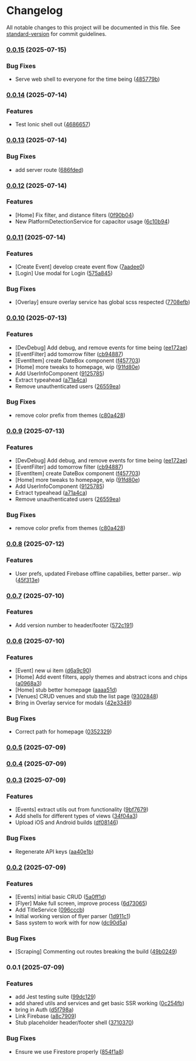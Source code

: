 # Changelog

All notable changes to this project will be documented in this file. See [standard-version](https://github.com/conventional-changelog/standard-version) for commit guidelines.

### [0.0.15](https://github.com/marvinbarretto/watford-events/compare/v0.0.14...v0.0.15) (2025-07-15)


### Bug Fixes

* Serve web shell to everyone for the time being ([485779b](https://github.com/marvinbarretto/watford-events/commit/485779ba3cd15b30209d18fa0c12beddedf0504f))

### [0.0.14](https://github.com/marvinbarretto/watford-events/compare/v0.0.13...v0.0.14) (2025-07-14)


### Features

* Test Ionic shell out ([4686657](https://github.com/marvinbarretto/watford-events/commit/4686657343a3abd878c1d0d21dc359240392e947))

### [0.0.13](https://github.com/marvinbarretto/watford-events/compare/v0.0.12...v0.0.13) (2025-07-14)


### Bug Fixes

* add server route ([686fded](https://github.com/marvinbarretto/watford-events/commit/686fded05f20884f4dc13b7da3164ecec2173c3e))

### [0.0.12](https://github.com/marvinbarretto/watford-events/compare/v0.0.11...v0.0.12) (2025-07-14)


### Features

* [Home] Fix filter, and distance filters ([0f90b04](https://github.com/marvinbarretto/watford-events/commit/0f90b042b25b59197f3f83094d7d27746d37954e))
* New PlatformDetectionService for capacitor usage ([6c10b94](https://github.com/marvinbarretto/watford-events/commit/6c10b948ffdfa8fce3f2439c786ad9b6c2cdea9d))

### [0.0.11](https://github.com/marvinbarretto/watford-events/compare/v0.0.10...v0.0.11) (2025-07-14)


### Features

* [Create Event] develop create event flow ([7aadee0](https://github.com/marvinbarretto/watford-events/commit/7aadee0f61fe8c56f575b7b94c34901a05677cb5))
* [Login] Use modal for Login ([575a845](https://github.com/marvinbarretto/watford-events/commit/575a845ece8db5f22e174db7327ccee7be59c2bb))


### Bug Fixes

* [Overlay] ensure overlay service has global scss respected ([7708efb](https://github.com/marvinbarretto/watford-events/commit/7708efb4a20121b58d9d2e3d5cda193a5e25ff81))

### [0.0.10](https://github.com/marvinbarretto/watford-events/compare/v0.0.8...v0.0.10) (2025-07-13)


### Features

* [DevDebug] Add debug, and remove events for time being ([ee172ae](https://github.com/marvinbarretto/watford-events/commit/ee172aec1254984aaff77e5c7e60cf33a146080a))
* [EventFilter] add tomorrow filter ([cb94887](https://github.com/marvinbarretto/watford-events/commit/cb9488729fe436e4a6f8db15cba902688798a372))
* [EventItem] create DateBox component ([f457703](https://github.com/marvinbarretto/watford-events/commit/f45770326dff3bd7211f6de674f7e2a86fb9f8f4))
* [Home] more tweaks to homepage, wip ([91fd80e](https://github.com/marvinbarretto/watford-events/commit/91fd80e1750d355027ae8ba102177f80e69dea66))
* Add UserInfoComponent ([9125785](https://github.com/marvinbarretto/watford-events/commit/9125785fe277330f6428de171f69d29de7703377))
* Extract typeahead ([a71a4ca](https://github.com/marvinbarretto/watford-events/commit/a71a4ca61f7cdad025e213f3873d6ba58f6d33ff))
* Remove unauthenticated users ([26559ea](https://github.com/marvinbarretto/watford-events/commit/26559ea6785e760f31dcd2c87c20a7d838af5261))


### Bug Fixes

* remove color prefix from themes ([c80a428](https://github.com/marvinbarretto/watford-events/commit/c80a4286b20ade207d4a94524dac9b5ab06aa355))

### [0.0.9](https://github.com/marvinbarretto/watford-events/compare/v0.0.8...v0.0.9) (2025-07-13)


### Features

* [DevDebug] Add debug, and remove events for time being ([ee172ae](https://github.com/marvinbarretto/watford-events/commit/ee172aec1254984aaff77e5c7e60cf33a146080a))
* [EventFilter] add tomorrow filter ([cb94887](https://github.com/marvinbarretto/watford-events/commit/cb9488729fe436e4a6f8db15cba902688798a372))
* [EventItem] create DateBox component ([f457703](https://github.com/marvinbarretto/watford-events/commit/f45770326dff3bd7211f6de674f7e2a86fb9f8f4))
* [Home] more tweaks to homepage, wip ([91fd80e](https://github.com/marvinbarretto/watford-events/commit/91fd80e1750d355027ae8ba102177f80e69dea66))
* Add UserInfoComponent ([9125785](https://github.com/marvinbarretto/watford-events/commit/9125785fe277330f6428de171f69d29de7703377))
* Extract typeahead ([a71a4ca](https://github.com/marvinbarretto/watford-events/commit/a71a4ca61f7cdad025e213f3873d6ba58f6d33ff))
* Remove unauthenticated users ([26559ea](https://github.com/marvinbarretto/watford-events/commit/26559ea6785e760f31dcd2c87c20a7d838af5261))


### Bug Fixes

* remove color prefix from themes ([c80a428](https://github.com/marvinbarretto/watford-events/commit/c80a4286b20ade207d4a94524dac9b5ab06aa355))

### [0.0.8](https://github.com/marvinbarretto/watford-events/compare/v0.0.7...v0.0.8) (2025-07-12)


### Features

* User prefs, updated Firebase offline capabilies, better parser.. wip ([45f313e](https://github.com/marvinbarretto/watford-events/commit/45f313e21a4d75f995ec6ba910dc2a55ba698863))

### [0.0.7](https://github.com/marvinbarretto/watford-events/compare/v0.0.6...v0.0.7) (2025-07-10)


### Features

* Add version number to header/footer ([572c191](https://github.com/marvinbarretto/watford-events/commit/572c191057b6db60e338bfcefc019a270c0a164e))

### [0.0.6](https://github.com/marvinbarretto/watford-events/compare/v0.0.5...v0.0.6) (2025-07-10)


### Features

* [Event] new ui item ([d6a9c90](https://github.com/marvinbarretto/watford-events/commit/d6a9c90798971874f08e7262e1536a846aa4e892))
* [Home] Add event filters, apply themes and abstract icons and chips ([a0968a3](https://github.com/marvinbarretto/watford-events/commit/a0968a335bf8c6372e32d6f69a70333aa9957791))
* [Home] stub better homepage ([aaaa51d](https://github.com/marvinbarretto/watford-events/commit/aaaa51d87224900089fd07db7c981bd5566cdf79))
* [Venues] CRUD venues and stub the list page ([9302848](https://github.com/marvinbarretto/watford-events/commit/9302848848c23c16417943b11eda1b613d1bc630))
* Bring in Overlay service for modals ([42e3349](https://github.com/marvinbarretto/watford-events/commit/42e33490c5787692edb17e581acb21f57b34e6d0))


### Bug Fixes

* Correct path for homepage ([0352329](https://github.com/marvinbarretto/watford-events/commit/035232990cb26dd303c867b56e8551998d811360))

### [0.0.5](https://github.com/marvinbarretto/watford-events/compare/v0.0.4...v0.0.5) (2025-07-09)

### [0.0.4](https://github.com/marvinbarretto/watford-events/compare/v0.0.3...v0.0.4) (2025-07-09)

### [0.0.3](https://github.com/marvinbarretto/watford-events/compare/v0.0.2...v0.0.3) (2025-07-09)


### Features

* [Events] extract utils out from functionality ([9bf7679](https://github.com/marvinbarretto/watford-events/commit/9bf7679d64381a3fcccd4e80764268d847077c1d))
* Add shells for different types of views ([34f04a3](https://github.com/marvinbarretto/watford-events/commit/34f04a3793c1e595664b634e75ed95ad03c918fa))
* Upload iOS and Android builds ([df08146](https://github.com/marvinbarretto/watford-events/commit/df081467212152567925e57dc8083677fdea4e9b))


### Bug Fixes

* Regenerate API keys ([aa40e1b](https://github.com/marvinbarretto/watford-events/commit/aa40e1b73613c9c05eb9eaccbdfac21f440a36c9))

### [0.0.2](https://github.com/marvinbarretto/watford-events/compare/v0.0.1...v0.0.2) (2025-07-09)


### Features

* [Events] initial basic CRUD ([5a0ff1d](https://github.com/marvinbarretto/watford-events/commit/5a0ff1dca64cc33bc16bf846f96d579573b21d6b))
* [Flyer] Make full screen, improve process ([6d73065](https://github.com/marvinbarretto/watford-events/commit/6d730656eb0b2fbaa49af3746cd86730e87e236c))
* Add TitleService ([096cccb](https://github.com/marvinbarretto/watford-events/commit/096cccb54441c9776241cbd39d2d73467738700b))
* Initial working version of flyer parser ([1d911c1](https://github.com/marvinbarretto/watford-events/commit/1d911c193355bc868a539fa9fc2fe0a447fd229c))
* Sass system to work with for now ([dc90d5a](https://github.com/marvinbarretto/watford-events/commit/dc90d5a0590d430ef4af43e5db56f767121742a2))


### Bug Fixes

* [Scraping] Commenting out routes breaking the build ([49b0249](https://github.com/marvinbarretto/watford-events/commit/49b02492dbe5fe63277f1279fa130214a6788d4d))

### 0.0.1 (2025-07-09)


### Features

* add Jest testing suite ([99dc129](https://github.com/marvinbarretto/watford-events/commit/99dc129c075d3312eb4cfaadb3a1b320d024873e))
* add shared utils and services and get basic SSR working ([0c254fb](https://github.com/marvinbarretto/watford-events/commit/0c254fbe93b62e21f3560ef8ee2d9fad97e5ed36))
* bring in Auth ([d5f798a](https://github.com/marvinbarretto/watford-events/commit/d5f798a0c91cd9c88ec423888b294de9dfe9769d))
* Link Firebase ([a8c7909](https://github.com/marvinbarretto/watford-events/commit/a8c79097328ff9eeb6cd6efcc2a169ea73039a7a))
* Stub placeholder header/footer shell ([3710370](https://github.com/marvinbarretto/watford-events/commit/3710370d1901269faaab3b63b52a6bd12d01838e))


### Bug Fixes

* Ensure we use Firestore properly ([854f1a8](https://github.com/marvinbarretto/watford-events/commit/854f1a8711b98995a40d6181989349422fb33a93))

